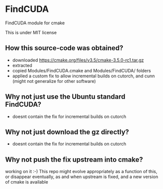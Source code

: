 # FindCUDA
FindCUDA module for cmake

This is under MIT license

## How this source-code was obtained?

- downloaded https://cmake.org/files/v3.5/cmake-3.5.0-rc1.tar.gz
- extracted
- copied Modules/FindCUDA.cmake and Modules/FindCUDA/ folders
- applied a custom fix to allow incremental builds on cutorch, and cunn (might not generalize for other
software)

## Why not just use the Ubuntu standard FindCUDA?

- doesnt contain the fix for incremental builds on cutorch

## Why not just download the gz directly?

- doesnt contain the fix for incremental builds on cutorch

## Why not push the fix upstream into cmake?

working on it :-)  This repo might evolve appropriately as a function of this, or disappear eventually, as
and when upstream is fixed, and a new version of cmake is available


